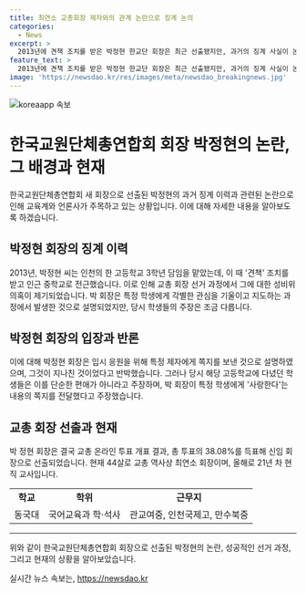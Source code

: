 ```yaml
---
title: 최연소 교총회장 제자와의 관계 논란으로 징계 논의
categories:
  - News
excerpt: >
  2013년에 견책 조치를 받은 박정현 한교단 회장은 최근 선출됐지만, 과거의 징계 사실이 논란이 되고 있다. 교총 회장 선거 과정에서 성비위 의혹이 제기되었으며, 박 회장은 관련하여 입시 응원 쪽지를 보내 선생님으로서의 책임을 다한다고 주장했다. 그러나 학생들은 그가 특정 학생에게 미행적인 행동을 한 것으로 주장했다. 이에 박 회장은 해당 의혹을 부인하며 논란을 일축하고 있다.
feature_text: >
  2013년에 견책 조치를 받은 박정현 한교단 회장은 최근 선출됐지만, 과거의 징계 사실이 논란이 되고 있다. 교총 회장 선거 과정에서 성비위 의혹이 제기되었으며, 박 회장은 관련하여 입시 응원 쪽지를 보내 선생님으로서의 책임을 다한다고 주장했다. 그러나 학생들은 그가 특정 학생에게 미행적인 행동을 한 것으로 주장했다. 이에 박 회장은 해당 의혹을 부인하며 논란을 일축하고 있다.
image: 'https://newsdao.kr/res/images/meta/newsdao_breakingnews.jpg'
---
```


<p><img src="https://newsdao.kr/res/images/meta/newsdao_breakingnews.jpg" alt="koreaapp 속보" /></p>

<h1>한국교원단체총연합회 회장 박정현의 논란, 그 배경과 현재</h1>

<p data-ke-size="size16">한국교원단체총연합회 새 회장으로 선출된 박정현의 과거 징계 이력과 관련된 논란으로 인해 교육계와 언론사가 주목하고 있는 상황입니다. 이에 대해 자세한 내용을 알아보도록 하겠습니다.</p>

<h2>박정현 회장의 징계 이력</h2>

<p>2013년, 박정현 씨는 인천의 한 고등학교 3학년 담임을 맡았는데, 이 때 '견책' 조치를 받고 인근 중학교로 전근했습니다. 이로 인해 교총 회장 선거 과정에서 그에 대한 성비위 의혹이 제기되었습니다. 박 회장은 특정 학생에게 각별한 관심을 기울이고 지도하는 과정에서 발생한 것으로 설명되었지만, 당시 학생들의 주장은 조금 다릅니다.</p>

<h2>박정현 회장의 입장과 반론</h2>

<p>이에 대해 박정현 회장은 입시 응원을 위해 특정 제자에게 쪽지를 보낸 것으로 설명하였으며, 그것이 지나친 것이었다고 반박했습니다. 그러나 당시 해당 고등학교에 다녔던 학생들은 이를 단순한 편애가 아니라고 주장하며, 박 회장이 특정 학생에게 '사랑한다'는 내용의 쪽지를 전달했다고 주장했습니다.</p>

<h2>교총 회장 선출과 현재</h2>

<p>박 정현 회장은 결국 교총 온라인 투표 개표 결과, 총 투표의 38.08%를 득표해 신임 회장으로 선출되었습니다. 현재 44살로 교총 역사상 최연소 회장이며, 올해로 21년 차 현직 교사입니다.</p>

<table>
    <tr>
        <td style="text-align: center; height: 17px;"><b>학교</b></td>
        <td style="text-align: center; height: 17px;"><b>학위</b></td>
        <td style="text-align: center; height: 17px;"><b>근무지</b></td>
    </tr>
    <tr>
        <td style="text-align: center; height: 17px;">동국대</td>
        <td style="text-align: center; height: 17px;">국어교육과 학·석사</td>
        <td style="text-align: center; height: 17px;">관교여중, 인천국제고, 만수북중</td>
    </tr>
</table>

<hr>

<p data-ke-size="size16">위와 같이 한국교원단체총연합회 회장으로 선출된 박정현의 논란, 성공적인 선거 과정, 그리고 현재의 상황을 알아보았습니다.</p>
실시간 뉴스 속보는, <a href="https://newsdao.kr" rel="dofollow">https://newsdao.kr</a>


